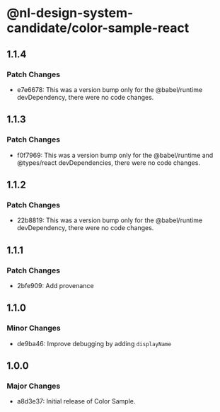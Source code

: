 # @nl-design-system-candidate/color-sample-react

## 1.1.4

### Patch Changes

- e7e6678: This was a version bump only for the @babel/runtime devDependency, there were no code changes.

## 1.1.3

### Patch Changes

- f0f7969: This was a version bump only for the @babel/runtime and @types/react devDependencies, there were no code changes.

## 1.1.2

### Patch Changes

- 22b8819: This was a version bump only for the @babel/runtime devDependency, there were no code changes.

## 1.1.1

### Patch Changes

- 2bfe909: Add provenance

## 1.1.0

### Minor Changes

- de9ba46: Improve debugging by adding `displayName`

## 1.0.0

### Major Changes

- a8d3e37: Initial release of Color Sample.

